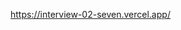 https://interview-02-seven.vercel.app/

<!--
Bir text input alanı içeren ve altına resimlerin listesini içeren fonksiyonel bir bileşen yazın. Başlangıçta, liste boş olmalıdır. Kullanıcı bir string girişi gönderdiğinde, Fonksiyon o metin ile mevcut resim listesine karşılık gelen robot resmini eklemelidir.

Resim kaynağı 'https://robohash.org/input-string' adresindedir. Robohash, herhangi bir metin için benzersiz resimler sağlar. Örneğin, tarayıcınıza https://robohash.org/hello yazın ve sol taraftaki resmi göreceksiniz. Başka bir dize yazın, farklı bir resim göreceksiniz.

Kullanıcı bir robot resmine tıkladığında, resim listeden kaldırılmalıdır. Aynı isimle robot eklemeye çalıştığınızda 'Robot listede bulunmakta!' uyarısını almalıyız. Global olarak paylaşabileceğiniz verileri Context aracılığıyla iletmeyi de düşünebilirsiniz.

Son olarak, stil detaylarına dikkat etmeye istekliyseniz, input alanını ortalamak ve robot listesi sayfanın genişliğini aştıktan sonra bir sonraki satıra geçecek şekilde ortalamak isteyebilirsiniz. Robotları girdikten sonra, sayfa public içerisinde paylaşılan interview2.png'ye benzemelidir

 -->
